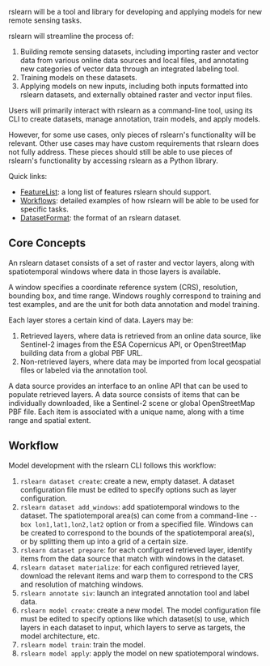rslearn will be a tool and library for developing and applying models for new
remote sensing tasks.

rslearn will streamline the process of:

1. Building remote sensing datasets, including importing raster and vector data
   from various online data sources and local files, and annotating new
   categories of vector data through an integrated labeling tool.
2. Training models on these datasets.
3. Applying models on new inputs, including both inputs formatted into rslearn
   datasets, and externally obtained raster and vector input files.

Users will primarily interact with rslearn as a command-line tool, using its
CLI to create datasets, manage annotation, train models, and apply models.

However, for some use cases, only pieces of rslearn's functionality will be
relevant. Other use cases may have custom requirements that rslearn does not
fully address. These pieces should still be able to use pieces of rslearn's
functionality by accessing rslearn as a Python library.

Quick links:
- [FeatureList](FeatureList.md): a long list of features rslearn should
  support.
- [Workflows](workflows/): detailed examples of how rslearn will be able to be
  used for specific tasks.
- [DatasetFormat](DatasetFormat.md): the format of an rslearn dataset.


Core Concepts
-------------

An rslearn dataset consists of a set of raster and vector layers, along with
spatiotemporal windows where data in those layers is available.

A window specifies a coordinate reference system (CRS), resolution, bounding
box, and time range. Windows roughly correspond to training and test examples,
and are the unit for both data annotation and model training.

Each layer stores a certain kind of data. Layers may be:

1. Retrieved layers, where data is retrieved from an online data source, like
   Sentinel-2 images from the ESA Copernicus API, or OpenStreetMap building
   data from a global PBF URL.
2. Non-retrieved layers, where data may be imported from local geospatial files
   or labeled via the annotation tool.

A data source provides an interface to an online API that can be used to
populate retrieved layers. A data source consists of items that can be
individually downloaded, like a Sentinel-2 scene or global OpenStreetMap PBF
file. Each item is associated with a unique name, along with a time range and
spatial extent.


Workflow
--------

Model development with the rslearn CLI follows this workflow:

1. `rslearn dataset create`: create a new, empty dataset. A dataset
   configuration file must be edited to specify options such as layer
   configuration.
2. `rslearn dataset add_windows`: add spatiotemporal windows to the dataset.
   The spatiotemporal area(s) can come from a command-line
   `--box lon1,lat1,lon2,lat2` option or from a specified file. Windows can be
   created to correspond to the bounds of the spatiotemporal area(s), or by
   splitting them up into a grid of a certain size.
3. `rslearn dataset prepare`: for each configured retrieved layer, identify
   items from the data source that match with windows in the dataset.
4. `rslearn dataset materialize`: for each configured retrieved layer, download
   the relevant items and warp them to correspond to the CRS and resolution of
   matching windows.
5. `rslearn annotate siv`: launch an integrated annotation tool and label data.
6. `rslearn model create`: create a new model. The model configuration file
   must be edited to specify options like which dataset(s) to use, which layers
   in each dataset to input, which layers to serve as targets, the model
   architecture, etc.
7. `rslearn model train`: train the model.
8. `rslearn model apply`: apply the model on new spatiotemporal windows.